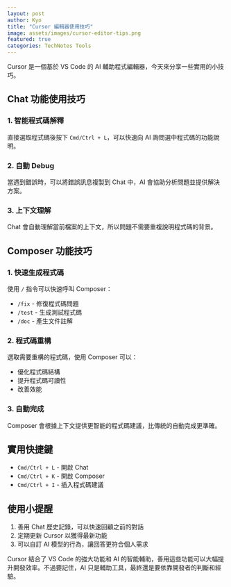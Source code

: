 ```yaml
---
layout: post
author: Kyo
title: "Cursor 編輯器使用技巧"
image: assets/images/cursor-editor-tips.png
featured: true
categories: TechNotes Tools
---
```


Cursor 是一個基於 VS Code 的 AI 輔助程式編輯器，今天來分享一些實用的小技巧。

## Chat 功能使用技巧

### 1. 智能程式碼解釋
直接選取程式碼後按下 `Cmd/Ctrl + L`，可以快速向 AI 詢問選中程式碼的功能說明。

### 2. 自動 Debug
當遇到錯誤時，可以將錯誤訊息複製到 Chat 中，AI 會協助分析問題並提供解決方案。

### 3. 上下文理解
Chat 會自動理解當前檔案的上下文，所以問題不需要重複說明程式碼的背景。

## Composer 功能技巧

### 1. 快速生成程式碼
使用 `/` 指令可以快速呼叫 Composer：
- `/fix` - 修復程式碼問題
- `/test` - 生成測試程式碼
- `/doc` - 產生文件註解

### 2. 程式碼重構
選取需要重構的程式碼，使用 Composer 可以：
- 優化程式碼結構
- 提升程式碼可讀性
- 改善效能

### 3. 自動完成
Composer 會根據上下文提供更智能的程式碼建議，比傳統的自動完成更準確。

## 實用快捷鍵

- `Cmd/Ctrl + L` - 開啟 Chat
- `Cmd/Ctrl + K` - 開啟 Composer
- `Cmd/Ctrl + I` - 插入程式碼建議

## 使用小提醒

1. 善用 Chat 歷史記錄，可以快速回顧之前的對話
2. 定期更新 Cursor 以獲得最新功能
3. 可以自訂 AI 模型的行為，讓回答更符合個人需求

Cursor 結合了 VS Code 的強大功能和 AI 的智能輔助，善用這些功能可以大幅提升開發效率。不過要記住，AI 只是輔助工具，最終還是要依靠開發者的判斷和經驗。 